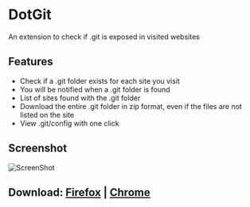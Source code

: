 # DotGit
An extension to check if .git is exposed in visited websites

## Features
- Check if a .git folder exists for each site you visit
- You will be notified when a .git folder is found
- List of sites found with the .git folder
- Download the entire .git folder in zip format, even if the files are not listed on the site
- View .git/config with one click

## Screenshot
![ScreenShot](https://i.imgur.com/c9qq5zG.png)

## Download: [Firefox](https://addons.mozilla.org/it/firefox/addon/dotgit/) | [Chrome](https://chrome.google.com/webstore/detail/dotgit/pampamgoihgcedonnphgehgondkhikel)
